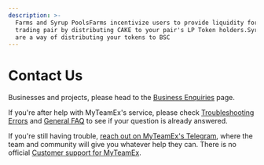 ```yaml
---
description: >-
  Farms and Syrup PoolsFarms incentivize users to provide liquidity for your
  trading pair by distributing CAKE to your pair's LP Token holders.Syrup Pools
  are a way of distributing your tokens to BSC
---
```


# Contact Us

Businesses and projects, please head to the [Business Enquiries](business-partnerships.md) page.

If you're after help with MyTeamEx's service, please check [Troubleshooting Errors](../help/troubleshooting.md) and [General FAQ](../help/faq.md) to see if your question is already answered.

If you're still having trouble, [reach out on MyTeamEx's Telegram](https://t.me/#), where the team and community will give you whatever help they can. There is no official [Customer support for MyTeamEx](customer-support.md).

